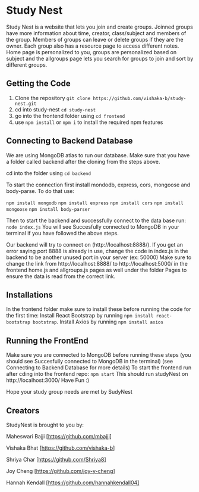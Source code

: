# Study Nest
Study Nest is a website that lets you join and create groups. Joinned groups have more information about time, creator, class/subject and members of the group. Members of groups can leave or delete groups if they are the owner. Each group also has a resource page to access different notes. 
Home page is personalized to you, groups are personalized based on subject and the allgroups page lets you search for groups to join and sort by different groups. 

## Getting the Code
1) Clone the repository
  `git clone https://github.com/vishaka-b/study-nest.git`
2) cd into study-nest
   `cd study-nest`
3) go into the frontend folder using `cd frontend`
4) use `npm install` or `npm i` to install the required npm features

## Connecting to Backend Database
We are using MongoDB atlas to run our database. 
Make sure that you have a folder called backend after the cloning from the steps above. 

cd into the folder using `cd backend`

To start the connection first install mondodb, express, cors, mongoose and body-parse.
To do that use:

`npm install mongodb`
`npm install express`
`npm install cors`
`npm install mongoose`
`npm install body-parser`

Then to start the backend and successfully connect to the data base run: `node index.js`
You will see Succesfully connected to MongoDB in your terminal if you have followed the above steps.

Our backend will try to connect on (http://localhost:8888/). If you get an error saying port 8888 is already in use, change the code in index.js in the backend to be another unused port in your server (ex: 50000)
Make sure to change the link from http://localhost:8888/ to http://localhost:5000/ in the frontend home.js and allgroups.js pages as well under the folder Pages to ensure the data is read from the correct link.

## Installations
In the frontend folder make sure to install these before running the code for the first time:
Install React Bootstrap by running `npm install react-bootstrap bootstrap`.
Install Axios by running `npm install axios`

## Running the FrontEnd
Make sure you are connected to MongoDB before running these steps (you should see Succesfully connected to MongoDB in the terminal) (see Connecting to Backend Database for more details)
To start the frontend run after cding into the frontend repo:
`npm start`
This should run studyNest on http://localhost:3000/
Have Fun :)

Hope your study group needs are met by SudyNest


## Creators
StudyNest is brought to you by:

Maheswari Bajji [https://github.com/mbajji]

Vishaka Bhat [https://github.com/vishaka-b]

Shriya Char [https://github.com/Shriya8]

Joy Cheng [https://github.com/joy-y-cheng]

Hannah Kendall [https://github.com/hannahkendall04]
